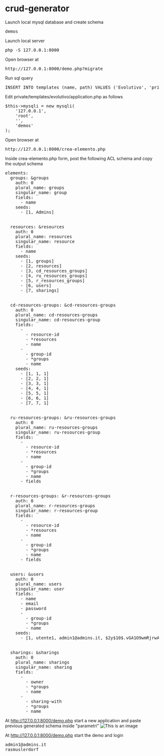 # crud-generator

Launch local mysql database and create schema
<pre>
demos
</pre>

Launch local server
<pre>
php -S 127.0.0.1:8000
</pre>

Open browser at
<pre>
http://127.0.0.1:8000/demo.php?migrate
</pre>

Run sql query
<pre>
INSERT INTO templates (name, path) VALUES ('Evolutivo', 'private/templates/evolutivo');
</pre>

Edit private/templates/evolutivo/application.php as follows
<pre>
$this->mysqli = new mysqli(
    '127.0.0.1', 
    'root', 
    '',
    'demos'
);
</pre>

Open browser at
<pre>
http://127.0.0.1:8000/crea-elemento.php
</pre>

Inside crea-elemento.php form, post the following ACL schema and copy the output schema
<pre>
elements:
  groups: &groups
    auth: 0
    plural_name: groups
    singular_name: group
    fields:
      - name
    seeds:
      - [1, Admins]
<br>
  resources: &resources
    auth: 0
    plural_name: resources
    singular_name: resource
    fields:
      - name
    seeds:
      - [1, groups] 
      - [2, resources] 
      - [3, cd_resources_groups]
      - [4, ru_resources_groups]
      - [5, r_resources_groups]
      - [6, users]
      - [7, sharings]
<br>
  cd-resources-groups: &cd-resources-groups
    auth: 0
    plural_name: cd-resources-groups
    singular_name: cd-resources-group
    fields:
      - 
        - resource-id
        - *resources
        - name
      - 
        - group-id
        - *groups
        - name      
    seeds:
      - [1, 1, 1]
      - [2, 2, 1] 
      - [3, 3, 1]
      - [4, 4, 1]
      - [5, 5, 1]
      - [6, 6, 1]
      - [7, 7, 1]
<br>
  ru-resources-groups: &ru-resources-groups
    auth: 0
    plural_name: ru-resources-groups
    singular_name: ru-resources-group
    fields:
      - 
        - resource-id
        - *resources
        - name
      - 
        - group-id
        - *groups
        - name  
      - fields
<br>
  r-resources-groups: &r-resources-groups
    auth: 0
    plural_name: r-resources-groups
    singular_name: r-resources-group
    fields:
      - 
        - resource-id
        - *resources
        - name
      - 
        - group-id
        - *groups
        - name  
      - fields
<br>
  users: &users
    auth: 0
    plural_name: users
    singular_name: user
    fields:
      - name
      - email
      - password
      - 
        - group-id
        - *groups
        - name 
    seeds:
      - [1, utente1, admin1@admins.it, $2y$10$.vGA1O9wmRjrwAVXD98HNOgsNpDczlqm3Jq7KnEd1rVAGv3Fykk1a, 1]
<br>
  sharings: &sharings
    auth: 0
    plural_name: sharings
    singular_name: sharing
    fields:
      - 
        - owner
        - *groups
        - name 
      - 
        - sharing-with
        - *groups
        - name  
</pre>

At http://127.0.0.1:8000/demo.php start a new application and paste previous generated schema inside "parametri" 
![This is an image](https://github.com/giuseppes335/crud-generator/tree/main/img/screen1.png) 


At http://127.0.0.1:8000/demo.php start the demo and login
<pre>
admin1@admins.it 
rasmuslerdorf
</pre>








